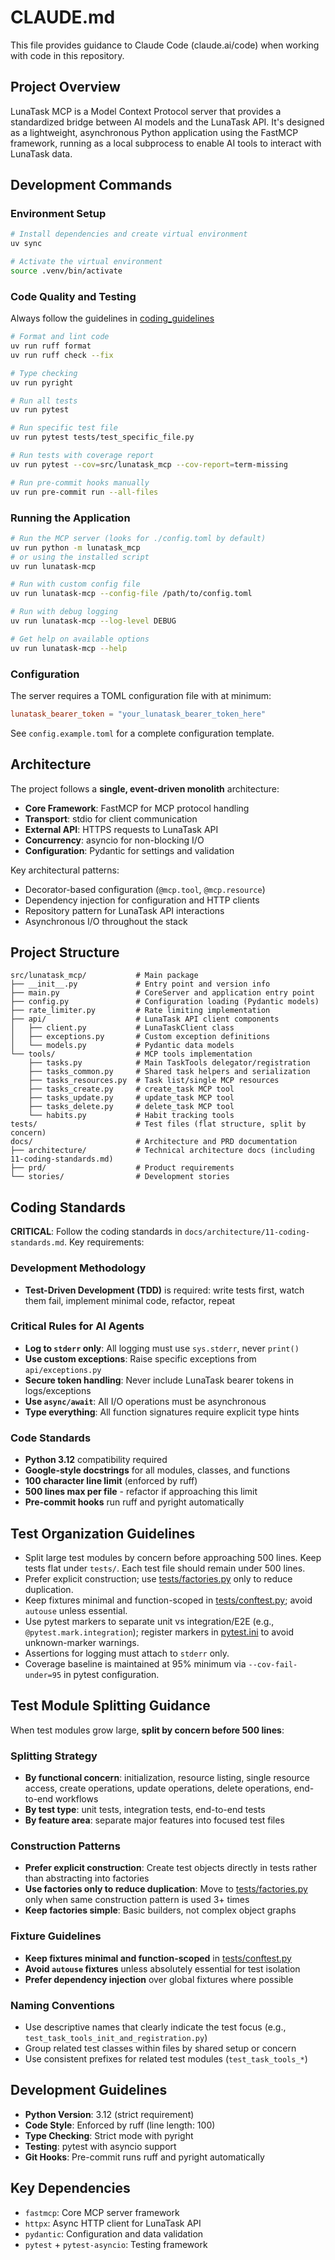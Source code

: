 # CLAUDE.md

This file provides guidance to Claude Code (claude.ai/code) when working with code in this repository.

## Project Overview

LunaTask MCP is a Model Context Protocol server that provides a standardized bridge between AI models and the LunaTask API. It's designed as a lightweight, asynchronous Python application using the FastMCP framework, running as a local subprocess to enable AI tools to interact with LunaTask data.

## Development Commands

### Environment Setup
```bash
# Install dependencies and create virtual environment
uv sync

# Activate the virtual environment
source .venv/bin/activate
```

### Code Quality and Testing

Always follow the guidelines in [coding_guidelines](docs/architecture/11-coding-standards.md)

```bash
# Format and lint code
uv run ruff format
uv run ruff check --fix

# Type checking
uv run pyright

# Run all tests
uv run pytest

# Run specific test file
uv run pytest tests/test_specific_file.py

# Run tests with coverage report
uv run pytest --cov=src/lunatask_mcp --cov-report=term-missing

# Run pre-commit hooks manually
uv run pre-commit run --all-files
```

### Running the Application
```bash
# Run the MCP server (looks for ./config.toml by default)
uv run python -m lunatask_mcp
# or using the installed script
uv run lunatask-mcp

# Run with custom config file
uv run lunatask-mcp --config-file /path/to/config.toml

# Run with debug logging
uv run lunatask-mcp --log-level DEBUG

# Get help on available options
uv run lunatask-mcp --help
```

### Configuration
The server requires a TOML configuration file with at minimum:
```toml
lunatask_bearer_token = "your_lunatask_bearer_token_here"
```
See `config.example.toml` for a complete configuration template.

## Architecture

The project follows a **single, event-driven monolith** architecture:

- **Core Framework**: FastMCP for MCP protocol handling
- **Transport**: stdio for client communication
- **External API**: HTTPS requests to LunaTask API
- **Concurrency**: asyncio for non-blocking I/O
- **Configuration**: Pydantic for settings and validation

Key architectural patterns:
- Decorator-based configuration (`@mcp.tool`, `@mcp.resource`)
- Dependency injection for configuration and HTTP clients
- Repository pattern for LunaTask API interactions
- Asynchronous I/O throughout the stack

## Project Structure

```
src/lunatask_mcp/           # Main package
├── __init__.py             # Entry point and version info
├── main.py                 # CoreServer and application entry point
├── config.py               # Configuration loading (Pydantic models)
├── rate_limiter.py         # Rate limiting implementation
├── api/                    # LunaTask API client components
│   ├── client.py           # LunaTaskClient class
│   ├── exceptions.py       # Custom exception definitions
│   └── models.py           # Pydantic data models
└── tools/                  # MCP tools implementation
    ├── tasks.py            # Main TaskTools delegator/registration
    ├── tasks_common.py     # Shared task helpers and serialization
    ├── tasks_resources.py  # Task list/single MCP resources
    ├── tasks_create.py     # create_task MCP tool
    ├── tasks_update.py     # update_task MCP tool
    ├── tasks_delete.py     # delete_task MCP tool
    └── habits.py           # Habit tracking tools
tests/                      # Test files (flat structure, split by concern)
docs/                       # Architecture and PRD documentation
├── architecture/           # Technical architecture docs (including 11-coding-standards.md)
├── prd/                    # Product requirements
└── stories/                # Development stories
```

## Coding Standards

**CRITICAL**: Follow the coding standards in `docs/architecture/11-coding-standards.md`. Key requirements:

### Development Methodology
- **Test-Driven Development (TDD)** is required: write tests first, watch them fail, implement minimal code, refactor, repeat

### Critical Rules for AI Agents
- **Log to `stderr` only**: All logging must use `sys.stderr`, never `print()`
- **Use custom exceptions**: Raise specific exceptions from `api/exceptions.py`
- **Secure token handling**: Never include LunaTask bearer tokens in logs/exceptions
- **Use `async/await`**: All I/O operations must be asynchronous
- **Type everything**: All function signatures require explicit type hints

### Code Standards
- **Python 3.12** compatibility required
- **Google-style docstrings** for all modules, classes, and functions
- **100 character line limit** (enforced by ruff)
- **500 lines max per file** - refactor if approaching this limit
- **Pre-commit hooks** run ruff and pyright automatically

## Test Organization Guidelines
- Split large test modules by concern before approaching 500 lines. Keep tests flat under `tests/`. Each test file should remain under 500 lines.
- Prefer explicit construction; use [tests/factories.py](tests/factories.py) only to reduce duplication.
- Keep fixtures minimal and function-scoped in [tests/conftest.py](tests/conftest.py); avoid `autouse` unless essential.
- Use pytest markers to separate unit vs integration/E2E (e.g., `@pytest.mark.integration`); register markers in [pytest.ini](pytest.ini) to avoid unknown-marker warnings.
- Assertions for logging must attach to `stderr` only.
- Coverage baseline is maintained at 95% minimum via `--cov-fail-under=95` in pytest configuration.

## Test Module Splitting Guidance
When test modules grow large, **split by concern before 500 lines**:

### Splitting Strategy
- **By functional concern**: initialization, resource listing, single resource access, create operations, update operations, delete operations, end-to-end workflows
- **By test type**: unit tests, integration tests, end-to-end tests
- **By feature area**: separate major features into focused test files

### Construction Patterns
- **Prefer explicit construction**: Create test objects directly in tests rather than abstracting into factories
- **Use factories only to reduce duplication**: Move to [tests/factories.py](tests/factories.py) only when same construction pattern is used 3+ times
- **Keep factories simple**: Basic builders, not complex object graphs

### Fixture Guidelines  
- **Keep fixtures minimal and function-scoped** in [tests/conftest.py](tests/conftest.py)
- **Avoid `autouse` fixtures** unless absolutely essential for test isolation
- **Prefer dependency injection** over global fixtures where possible

### Naming Conventions
- Use descriptive names that clearly indicate the test focus (e.g., `test_task_tools_init_and_registration.py`)
- Group related test classes within files by shared setup or concern
- Use consistent prefixes for related test modules (`test_task_tools_*`)

## Development Guidelines

- **Python Version**: 3.12 (strict requirement)
- **Code Style**: Enforced by ruff (line length: 100)
- **Type Checking**: Strict mode with pyright
- **Testing**: pytest with asyncio support
- **Git Hooks**: Pre-commit runs ruff and pyright automatically

## Key Dependencies

- `fastmcp`: Core MCP server framework
- `httpx`: Async HTTP client for LunaTask API
- `pydantic`: Configuration and data validation
- `pytest` + `pytest-asyncio`: Testing framework